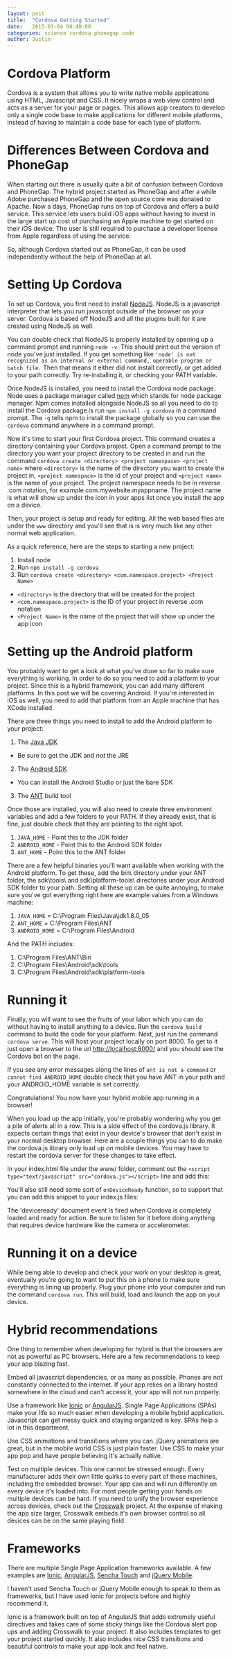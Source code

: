 ```yaml
---
layout: post
title:  "Cordova Getting Started"
date:   2015-01-04 08:40:00
categories: science cordova phonegap code
author: Justin
---
```


# Cordova Platform

Cordova is a system that allows you to write native mobile applications using HTML, Javascript and CSS. It nicely wraps
a web view control and acts as a server for your page or pages. This allows app creators to develop only a single code
base to make applications for different mobile platforms, instead of having to maintain a code base for each type of
platform.

# Differences Between Cordova and PhoneGap

When starting out there is usually quite a bit of confusion between Cordova and PhoneGap. The hybrid project started as
PhoneGap and after a while Adobe purchased PhoneGap and the open source core was donated to Apache. Now a days, PhoneGap
runs on top of Cordova and offers a build service. This service lets users build iOS apps without having to invest in
the large start up cost of purchasing an Apple machine to get started on their iOS device. The user is still required to
purchase a developer license from Apple regardless of using the service.

So, although Cordova started out as PhoneGap, it can be used independently without the help of PhoneGap at all.

# Setting Up Cordova

To set up Cordova, you first need to install [NodeJS](http://nodejs.org/download/). NodeJS is a javascript interpreter
that lets you run javascript outside of the browser on your server. Cordova is based off NodeJS and all the plugins
built for it are created using NodeJS as well.

You can double check that NodeJS is properly installed by opening up a command prompt and running `node -v`. This should
print out the version of node you've just installed. If you get something like `'node' is not recognized as an internal
or external command, operable program or batch file.` Then that means it either did not install correctly, or get added
to your path correctly. Try re-installing it, or checking your PATH variable.

Once NodeJS is installed, you need to install the Cordova node package. Node uses a package manager called [npm](https://www.npmjs.com/)
which stands for node package manager. Npm comes installed alongside NodeJS so all you need to do to
install the Cordova package is run `npm install -g cordova` in a command prompt. The `-g` tells npm to install the
package globally so you can use the `cordova` command anywhere in a command prompt.

Now it's time to start your first Cordova project. This command creates a directory containing your Cordova project.
Open a command prompt to the directory you want your project directory to be created in and run the command
`cordova create <directory> <project namespace> <project name>` where `<directory>` is the name of the directory you
want to create the project in, `<project namespace>` is the Id of your project and `<project name>` is the name of
your project. The project namespace needs to be in reverse .com notation, for example com.mywebsite.myappname. The
project name is what will show up under the icon in your apps list once you install the app on a device.

Then, your project is setup and ready for editing. All the web based files are under the `www` directory and you'll see
that is is very much like any other normal web application.

As a quick reference, here are the steps to starting a new project:

1. Install node
2. Run `npm install -g cordova`
3. Run `cordova create <directory> <com.namespace.project> <Project Name>`
  * `<directory>` is the directory that will be created for the project
  * `<com.namespace.project>` is the ID of your project in reverse .com notation
  * `<Project Name>` is the name of the project that will show up under the app icon

# Setting up the Android platform

You probably want to get a look at what you've done so far to make sure everything is working. In order to do so you
need to add a platform to your project. Since this is a hybrid framework, you can add many different platforms. In this
post we will be covering Android. If you're interested in iOS as well, you need to add that platform from an Apple
machine that has XCode installed.

There are three things you need to install to add the Android platform to your project:

1. The [Java JDK](http://www.oracle.com/technetwork/java/javase/downloads/index.html)
  * Be sure to get the JDK and _not_ the JRE
2. The [Android SDK](http://developer.android.com/sdk/index.html)
  * You can install the Android Studio or just the bare SDK
3. The [ANT](http://ant.apache.org/bindownload.cgi) build tool

Once those are installed, you will also need to create three environment variables and add a few folders to your PATH.
If they already exist, that is fine, just double check that they are pointing to the right spot.

1. `JAVA_HOME` - Point this to the JDK folder
2. `ANDROID_HOME` - Point this to the Android SDK folder
3. `ANT_HOME` - Point this to the ANT folder

There are a few helpful binaries you'll want available when working with the Android platform. To get these, add the
bin\ directory under your ANT folder, the sdk\tools\ and sdk\platform-tools\ directories under your Android SDK folder
to your path. Setting all these up can be quite annoying, to make sure you've got everything right here are example
values from a Windows machine:

1. `JAVA_HOME` = C:\Program Files\Java\jdk1.8.0_05
2. `ANT_HOME` = C:\Program Files\ANT
3. `ANDROID_HOME` = C:\Program Files\Android

And the PATH includes:

1. C:\Program Files\ANT\Bin
2. C:\Program Files\Android\sdk\tools
3. C:\Program Files\Android\sdk\platform-tools

# Running it

Finally, you will want to see the fruits of your labor which you can do without having to install anything to a device.
Run the `cordova build` command to build the code for your platform. Next, just run the command `cordova serve`.
This will host your project locally on port 8000. To get to it just open a browser to the url
[http://localhost:8000/](http://localhost:8000/) and you should see the Cordova bot on the page.

If you see any error messages along the lines of `ant is not a command` or `cannot find ANDROID_HOME` double check that
you have ANT in your path and your ANDROID_HOME variable is set correctly.

Congratulations! You now have your hybrid mobile app running in a browser!

When you load up the app initially, you're probably wondering why you get a pile of alerts all in a row. This is a side
effect of the cordova.js library. It expects certain things that exist in your device's browser that don't exist in
your normal desktop browser. Here are a couple things you can to do make the cordova.js library only load up on mobile
devices. You may have to restart the cordova server for these changes to take effect.

In your index.html file under the www/ folder, comment out the `<script type="text/javascript" src="cordova.js"></script>`
line and add this:

<script src="https://gist.github.com/jbasinger/35cc88069a077e603640.js?file=cordova.js"></script>

You'll also still need some sort of `onDeviceReady` function, so to support that you can add this snippet to your
index.js files:

<script src="https://gist.github.com/jbasinger/35cc88069a077e603640.js?file=deviceready"></script>

The 'deviceready' document event is fired when Cordova is completely loaded and ready for action. Be sure to listen for
it before doing anything that requires device hardware like the camera or accelerometer.

# Running it on a device

While being able to develop and check your work on your desktop is great, eventually you're going to want to put this on
a phone to make sure everything is lining up properly. Plug your phone into your computer and run the command
`cordova run`. This will build, load and launch the app on your device.

# Hybrid recommendations

One thing to remember when developing for hybrid is that the browsers are not as powerful as PC browsers. Here are a
few recommendations to keep your app blazing fast.

Embed all javascript dependencies, or as many as possible. Phones are not constantly connected to the internet. If your
app relies on a library hosted somewhere in the cloud and can't access it, your app will not run properly.

Use a framework like [Ionic](http://ionicframework.com/) or [AngularJS](https://angularjs.org/). Single Page Applications
(SPAs) make your life so much easier when developing a mobile hybrid application. Javascript can get messy quick and
staying organized is key. SPAs help a lot in this department.

Use CSS animations and transitions where you can. jQuery animations are great, but in the mobile world CSS is just plain
faster. Use CSS to make your app pop and have people believing it's actually native.

Test on multiple devices. This one cannot be stressed enough. Every manufacturer adds their own little quirks to every
part of these machines, including the embedded browser. Your app can and will run differently on every device it's
loaded into. For most people getting your hands on multiple devices can be hard. If you need to unify the browser
experience across devices, check out the [Crosswalk](https://crosswalk-project.org/) project. At the expense of making
the app size larger, Crosswalk embeds it's own browser control so all devices can be on the same playing field.

# Frameworks

There are multiple Single Page Application frameworks available. A few examples are [Ionic](http://ionicframework.com/),
[AngularJS](https://angularjs.org/), [Sencha Touch](http://www.sencha.com/products/touch/) and [jQuery Mobile](http://jquerymobile.com/).

I haven't used Sencha Touch or jQuery Mobile enough to speak to them as frameworks, but I have used Ionic for projects
before and highly recommend it.

Ionic is a framework built on top of AngularJS that adds extremely useful directives and takes care of some sticky things
like the Cordova alert pop ups and adding Crosswalk to your project. It also includes templates to get your project started
quickly. It also includes nice CSS transitions and beautiful controls to make your app look and feel native.


